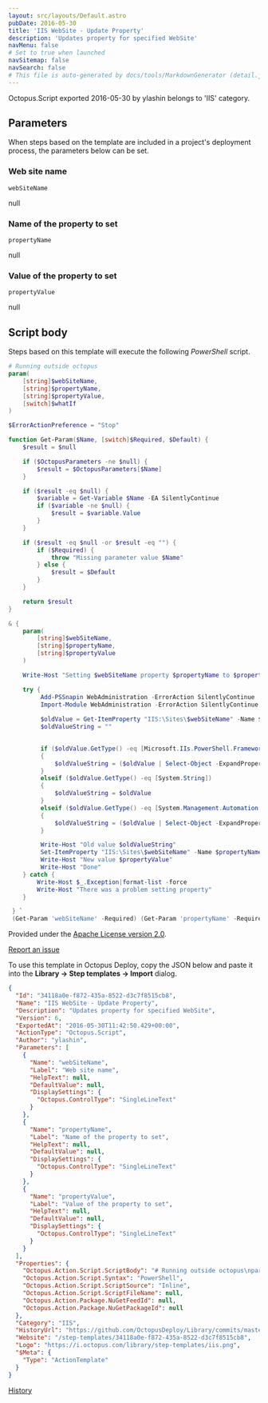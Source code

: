 ```yaml
---
layout: src/layouts/Default.astro
pubDate: 2016-05-30
title: 'IIS WebSite - Update Property'
description: 'Updates property for specified WebSite'
navMenu: false
# Set to true when launched
navSitemap: false
navSearch: false
# This file is auto-generated by docs/tools/MarkdownGenerator (detail.js)
---
```


Octopus.Script exported 2016-05-30 by ylashin belongs to 'IIS' category.

## Parameters

When steps based on the template are included in a project's deployment process, the parameters below can be set.


<div class="param">

### Web site name

`webSiteName`

null

</div>
        
<div class="param">

### Name of the property to set

`propertyName`

null

</div>
        
<div class="param">

### Value of the property to set

`propertyValue`

null

</div>
        

## Script body

Steps based on this template will execute the following *PowerShell* script.

```powershell
# Running outside octopus
param(
    [string]$webSiteName,
    [string]$propertyName,
    [string]$propertyValue,
    [switch]$whatIf
) 

$ErrorActionPreference = "Stop" 

function Get-Param($Name, [switch]$Required, $Default) {
    $result = $null

    if ($OctopusParameters -ne $null) {
        $result = $OctopusParameters[$Name]
    }

    if ($result -eq $null) {
        $variable = Get-Variable $Name -EA SilentlyContinue   
        if ($variable -ne $null) {
            $result = $variable.Value
        }
    }

    if ($result -eq $null -or $result -eq "") {
        if ($Required) {
            throw "Missing parameter value $Name"
        } else {
            $result = $Default
        }
    }

    return $result
}

& {
    param(
        [string]$webSiteName,
        [string]$propertyName,
        [string]$propertyValue
    ) 

    Write-Host "Setting $webSiteName property $propertyName to $propertyValue"

    try {
         Add-PSSnapin WebAdministration -ErrorAction SilentlyContinue
         Import-Module WebAdministration -ErrorAction SilentlyContinue
         
         $oldValue = Get-ItemProperty "IIS:\Sites\$webSiteName" -Name $propertyName
         $oldValueString = ""

         
         if ($oldValue.GetType() -eq [Microsoft.IIs.PowerShell.Framework.ConfigurationAttribute])
         {
             $oldValueString = ($oldValue | Select-Object -ExpandProperty "Value")
         }
         elseif ($oldValue.GetType() -eq [System.String])
         {
             $oldValueString = $oldValue
         }
         elseif ($oldValue.GetType() -eq [System.Management.Automation.PSCustomObject])
         {
             $oldValueString = ($oldValue | Select-Object -ExpandProperty $propertyName)
         }

         Write-Host "Old value $oldValueString"
         Set-ItemProperty "IIS:\Sites\$webSiteName" -Name $propertyName -Value $propertyValue
         Write-Host "New value $propertyValue"
         Write-Host "Done"
    } catch {
        Write-Host $_.Exception|format-list -force
        Write-Host "There was a problem setting property"    
    }

 } `
 (Get-Param 'webSiteName' -Required) (Get-Param 'propertyName' -Required) (Get-Param 'propertyValue' -Required)

```

Provided under the [Apache License version 2.0](https://github.com/OctopusDeploy/Library/blob/master/LICENSE.txt).

[Report an issue](https://github.com/OctopusDeploy/Library/issues/new?assignees=&labels=&projects=&template=bug-report.yml&title=Issue%20with%20IIS%20WebSite%20-%20Update%20Property&step-template=IIS%20WebSite%20-%20Update%20Property)

<div class="get-json">

To use this template in Octopus Deploy, copy the JSON below and paste it into the **Library → Step templates → Import** dialog.

```json
{
  "Id": "34118a0e-f872-435a-8522-d3c7f8515cb8",
  "Name": "IIS WebSite - Update Property",
  "Description": "Updates property for specified WebSite",
  "Version": 6,
  "ExportedAt": "2016-05-30T11:42:50.429+00:00",
  "ActionType": "Octopus.Script",
  "Author": "ylashin",
  "Parameters": [
    {
      "Name": "webSiteName",
      "Label": "Web site name",
      "HelpText": null,
      "DefaultValue": null,
      "DisplaySettings": {
        "Octopus.ControlType": "SingleLineText"
      }
    },
    {
      "Name": "propertyName",
      "Label": "Name of the property to set",
      "HelpText": null,
      "DefaultValue": null,
      "DisplaySettings": {
        "Octopus.ControlType": "SingleLineText"
      }
    },
    {
      "Name": "propertyValue",
      "Label": "Value of the property to set",
      "HelpText": null,
      "DefaultValue": null,
      "DisplaySettings": {
        "Octopus.ControlType": "SingleLineText"
      }
    }
  ],
  "Properties": {
    "Octopus.Action.Script.ScriptBody": "# Running outside octopus\nparam(\n    [string]$webSiteName,\n    [string]$propertyName,\n    [string]$propertyValue,\n    [switch]$whatIf\n) \n\n$ErrorActionPreference = \"Stop\" \n\nfunction Get-Param($Name, [switch]$Required, $Default) {\n    $result = $null\n\n    if ($OctopusParameters -ne $null) {\n        $result = $OctopusParameters[$Name]\n    }\n\n    if ($result -eq $null) {\n        $variable = Get-Variable $Name -EA SilentlyContinue   \n        if ($variable -ne $null) {\n            $result = $variable.Value\n        }\n    }\n\n    if ($result -eq $null -or $result -eq \"\") {\n        if ($Required) {\n            throw \"Missing parameter value $Name\"\n        } else {\n            $result = $Default\n        }\n    }\n\n    return $result\n}\n\n& {\n    param(\n        [string]$webSiteName,\n        [string]$propertyName,\n        [string]$propertyValue\n    ) \n\n    Write-Host \"Setting $webSiteName property $propertyName to $propertyValue\"\n\n    try {\n         Add-PSSnapin WebAdministration -ErrorAction SilentlyContinue\n         Import-Module WebAdministration -ErrorAction SilentlyContinue\n         \n         $oldValue = Get-ItemProperty \"IIS:\\Sites\\$webSiteName\" -Name $propertyName\n         $oldValueString = \"\"\n\n         \n         if ($oldValue.GetType() -eq [Microsoft.IIs.PowerShell.Framework.ConfigurationAttribute])\n         {\n             $oldValueString = ($oldValue | Select-Object -ExpandProperty \"Value\")\n         }\n         elseif ($oldValue.GetType() -eq [System.String])\n         {\n             $oldValueString = $oldValue\n         }\n         elseif ($oldValue.GetType() -eq [System.Management.Automation.PSCustomObject])\n         {\n             $oldValueString = ($oldValue | Select-Object -ExpandProperty $propertyName)\n         }\n\n         Write-Host \"Old value $oldValueString\"\n         Set-ItemProperty \"IIS:\\Sites\\$webSiteName\" -Name $propertyName -Value $propertyValue\n         Write-Host \"New value $propertyValue\"\n         Write-Host \"Done\"\n    } catch {\n        Write-Host $_.Exception|format-list -force\n        Write-Host \"There was a problem setting property\"    \n    }\n\n } `\n (Get-Param 'webSiteName' -Required) (Get-Param 'propertyName' -Required) (Get-Param 'propertyValue' -Required)\n",
    "Octopus.Action.Script.Syntax": "PowerShell",
    "Octopus.Action.Script.ScriptSource": "Inline",
    "Octopus.Action.Script.ScriptFileName": null,
    "Octopus.Action.Package.NuGetFeedId": null,
    "Octopus.Action.Package.NuGetPackageId": null
  },
  "Category": "IIS",
  "HistoryUrl": "https://github.com/OctopusDeploy/Library/commits/master/step-templates//opt/buildagent/work/75443764cd38076d/step-templates/iis-website-update-property.json",
  "Website": "/step-templates/34118a0e-f872-435a-8522-d3c7f8515cb8",
  "Logo": "https://i.octopus.com/library/step-templates/iis.png",
  "$Meta": {
    "Type": "ActionTemplate"
  }
}
```

[History](https://github.com/OctopusDeploy/Library/commits/master/step-templates/https://github.com/OctopusDeploy/Library/commits/master/step-templates//opt/buildagent/work/75443764cd38076d/step-templates/iis-website-update-property.json)

</div>
